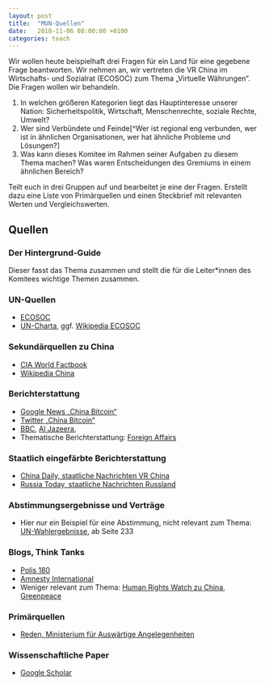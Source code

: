 ```yaml
---
layout: post
title:  "MUN-Quellen"
date:   2018-11-06 08:00:00 +0100
categories: teach
---
```

Wir wollen heute beispielhaft drei Fragen für ein Land für eine gegebene Frage beantworten. Wir nehmen an, wir vertreten die VR China im Wirtschafts- und Sozialrat (ECOSOC) zum Thema „Virtuelle Währungen“. Die Fragen wollen wir behandeln.

<!--more-->

1. In welchen größeren Kategorien liegt das Hauptinteresse unserer Nation: Sicherheitspolitik, Wirtschaft, Menschenrechte, soziale Rechte, Umwelt?
2. Wer sind Verbündete und Feinde[^Wer ist regional eng verbunden, wer ist in ähnlichen Organisationen, wer hat ähnliche Probleme und Lösungen?]
3. Was kann dieses Komitee im Rahmen seiner Aufgaben zu diesem Thema machen? Was waren Entscheidungen des Gremiums in einem ähnlichen Bereich?

Teilt euch in drei Gruppen auf und bearbeitet je eine der Fragen. Erstellt dazu eine Liste von Primärquellen und einen Steckbrief mit relevanten Werten und Vergleichswerten.

## Quellen
### Der Hintergrund-Guide
Dieser fasst das Thema zusammen und stellt die für die Leiter\*innen des Komitees wichtige Themen zusammen.
### UN-Quellen
 - [ECOSOC](https://www.un.org/ecosoc/en/home)
 - [UN-Charta](https://www.unric.org/html/german/pdf/charta.pdf), ggf. [Wikipedia ECOSOC](https://de.wikipedia.org/wiki/Wirtschafts-_und_Sozialrat_der_Vereinten_Nationen)

### Sekundärquellen zu China
 - [CIA World Factbook](https://www.cia.gov/library/publications/the-world-factbook/geos/ch.html)
 - [Wikipedia China](https://de.wikipedia.org/wiki/Volksrepublik_China)

### Berichterstattung
 - [Google News „China Bitcoin“](https://news.google.com/search?q=China%20Bitcoin&hl=de&gl=DE&ceid=DE%3Ade)
 - [Twitter „China Bitcoin“](https://twitter.com/search?src=typd&q=china%20bitcoin)
 - [BBC](http://www.bbc.com/), [Al Jazeera](https://www.aljazeera.com/), 
 - Thematische Berichterstattung: [Foreign Affairs](https://www.foreignaffairs.com/regions/china)

### Staatlich eingefärbte Berichterstattung
 - [China Daily, staatliche Nachrichten VR China](http://www.chinadaily.com.cn/)
 - [Russia Today, staatliche Nachrichten Russland](https://deutsch.rt.com/)

### Abstimmungsergebnisse und Verträge
 - Hier nur ein Beispiel für eine Abstimmung, nicht relevant zum Thema: [UN-Wahlergebnisse](https://library.un.org/sites/library.un.org/files/itp/a71-parti.pdf), ab Seite 233


### Blogs, Think Tanks
 - [Polis 180](https://polis180.org/blog/2018/04/21/polis-teatime-digitization-in-china/)
 - [Amnesty International](https://www.amnesty.de/suche?keys=china)
 - Weniger relevant zum Thema: [Human Rights Watch zu China](https://www.hrw.org/de/sitesearch/China), [Greenpeace](https://www.greenpeace.org/international/?s=china&orderby=relevant)

### Primärquellen
 - [Reden, Ministerium für Auswärtige Angelegenheiten](https://www.fmprc.gov.cn/mfa_eng/wjb_663304/wjbz_663308/2461_663310/)

### Wissenschaftliche Paper
 - [Google Scholar](https://scholar.google.de/scholar?hl=de&as_sdt=0%2C5&q=bitcoin+china&btnG=&oq=bitcoin+china)
